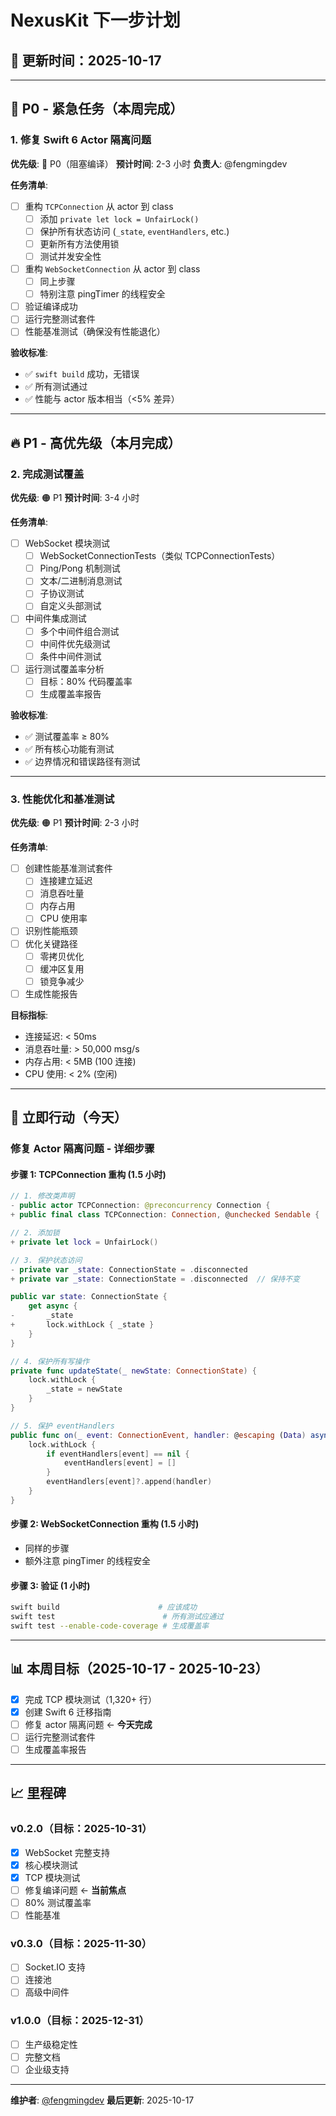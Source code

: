 # NexusKit 下一步计划

## 📅 更新时间：2025-10-17

---

## 🚨 P0 - 紧急任务（本周完成）

### 1. 修复 Swift 6 Actor 隔离问题
**优先级**: 🔴 P0（阻塞编译）
**预计时间**: 2-3 小时
**负责人**: @fengmingdev

**任务清单**:
- [ ] 重构 `TCPConnection` 从 actor 到 class
  - [ ] 添加 `private let lock = UnfairLock()`
  - [ ] 保护所有状态访问 (`_state`, `eventHandlers`, etc.)
  - [ ] 更新所有方法使用锁
  - [ ] 测试并发安全性
- [ ] 重构 `WebSocketConnection` 从 actor 到 class
  - [ ] 同上步骤
  - [ ] 特别注意 pingTimer 的线程安全
- [ ] 验证编译成功
- [ ] 运行完整测试套件
- [ ] 性能基准测试（确保没有性能退化）

**验收标准**:
- ✅ `swift build` 成功，无错误
- ✅ 所有测试通过
- ✅ 性能与 actor 版本相当（<5% 差异）

---

## 🔥 P1 - 高优先级（本月完成）

### 2. 完成测试覆盖
**优先级**: 🟠 P1
**预计时间**: 3-4 小时

**任务清单**:
- [ ] WebSocket 模块测试
  - [ ] WebSocketConnectionTests（类似 TCPConnectionTests）
  - [ ] Ping/Pong 机制测试
  - [ ] 文本/二进制消息测试
  - [ ] 子协议测试
  - [ ] 自定义头部测试
- [ ] 中间件集成测试
  - [ ] 多个中间件组合测试
  - [ ] 中间件优先级测试
  - [ ] 条件中间件测试
- [ ] 运行测试覆盖率分析
  - [ ] 目标：80% 代码覆盖率
  - [ ] 生成覆盖率报告

**验收标准**:
- ✅ 测试覆盖率 ≥ 80%
- ✅ 所有核心功能有测试
- ✅ 边界情况和错误路径有测试

---

### 3. 性能优化和基准测试
**优先级**: 🟠 P1
**预计时间**: 2-3 小时

**任务清单**:
- [ ] 创建性能基准测试套件
  - [ ] 连接建立延迟
  - [ ] 消息吞吐量
  - [ ] 内存占用
  - [ ] CPU 使用率
- [ ] 识别性能瓶颈
- [ ] 优化关键路径
  - [ ] 零拷贝优化
  - [ ] 缓冲区复用
  - [ ] 锁竞争减少
- [ ] 生成性能报告

**目标指标**:
- 连接延迟: < 50ms
- 消息吞吐量: > 50,000 msg/s
- 内存占用: < 5MB (100 连接)
- CPU 使用: < 2% (空闲)

---

## 🎯 立即行动（今天）

### 修复 Actor 隔离问题 - 详细步骤

#### 步骤 1: TCPConnection 重构 (1.5 小时)

```swift
// 1. 修改类声明
- public actor TCPConnection: @preconcurrency Connection {
+ public final class TCPConnection: Connection, @unchecked Sendable {

// 2. 添加锁
+ private let lock = UnfairLock()

// 3. 保护状态访问
- private var _state: ConnectionState = .disconnected
+ private var _state: ConnectionState = .disconnected  // 保持不变

public var state: ConnectionState {
    get async {
-       _state
+       lock.withLock { _state }
    }
}

// 4. 保护所有写操作
private func updateState(_ newState: ConnectionState) {
    lock.withLock {
        _state = newState
    }
}

// 5. 保护 eventHandlers
public func on(_ event: ConnectionEvent, handler: @escaping (Data) async -> Void) async {
    lock.withLock {
        if eventHandlers[event] == nil {
            eventHandlers[event] = []
        }
        eventHandlers[event]?.append(handler)
    }
}
```

#### 步骤 2: WebSocketConnection 重构 (1.5 小时)
- 同样的步骤
- 额外注意 pingTimer 的线程安全

#### 步骤 3: 验证 (1 小时)
```bash
swift build                      # 应该成功
swift test                        # 所有测试应通过
swift test --enable-code-coverage # 生成覆盖率
```

---

## 📊 本周目标（2025-10-17 - 2025-10-23）

- [x] 完成 TCP 模块测试（1,320+ 行）
- [x] 创建 Swift 6 迁移指南
- [ ] 修复 actor 隔离问题 ← **今天完成**
- [ ] 运行完整测试套件
- [ ] 生成覆盖率报告

---

## 📈 里程碑

### v0.2.0（目标：2025-10-31）
- [x] WebSocket 完整支持
- [x] 核心模块测试
- [x] TCP 模块测试
- [ ] 修复编译问题 ← **当前焦点**
- [ ] 80% 测试覆盖率
- [ ] 性能基准

### v0.3.0（目标：2025-11-30）
- [ ] Socket.IO 支持
- [ ] 连接池
- [ ] 高级中间件

### v1.0.0（目标：2025-12-31）
- [ ] 生产级稳定性
- [ ] 完整文档
- [ ] 企业级支持

---

**维护者**: [@fengmingdev](https://github.com/fengmingdev)
**最后更新**: 2025-10-17

